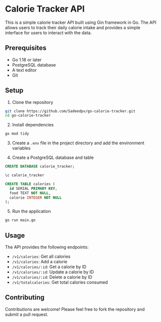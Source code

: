  # Calorie Tracker API 

This is a simple calorie tracker API built using Gin framework in Go. The API allows users to track their daily calorie intake and provides a simple interface for users to interact with the data.

## Prerequisites

- Go 1.18 or later
- PostgreSQL database
- A text editor
- Git

## Setup

1. Clone the repository

```sh
git clone https://github.com/Sadeedpv/go-calorie-tracker.git
cd go-calorie-tracker
```

2. Install dependencies

```sh
go mod tidy
```

3. Create a `.env` file in the project directory and add the environment variables


4. Create a PostgreSQL database and table

```sql
CREATE DATABASE calorie_tracker;

\c calorie_tracker

CREATE TABLE calories (
  id SERIAL PRIMARY KEY,
  food TEXT NOT NULL,
  calorie INTEGER NOT NULL
);
```

5. Run the application

```sh
go run main.go
```

## Usage

The API provides the following endpoints:

- `/v1/calories`: Get all calories
- `/v1/calories`: Add a calorie
- `/v1/calories/:id`: Get a calorie by ID
- `/v1/calories/:id`: Update a calorie by ID
- `/v1/calories/:id`: Delete a calorie by ID
- `/v1/totalcalories`: Get total calories consumed

## Contributing

Contributions are welcome! Please feel free to fork the repository and submit a pull request.